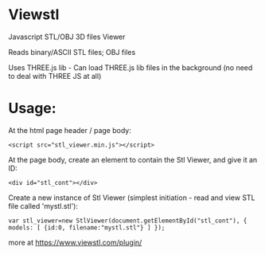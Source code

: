 # Viewstl
Javascript STL/OBJ 3D files Viewer

Reads binary/ASCII STL files; OBJ files

Uses THREE.js lib - Can load THREE.js lib files in the background (no need to deal with THREE JS at all)

Usage:
================
At the html page header / page body:
```
<script src="stl_viewer.min.js"></script>
```

At the page body, create an element to contain the Stl Viewer, and give it an ID:
```
<div id="stl_cont"></div>
```

Create a new instance of Stl Viewer (simplest initiation - read and view STL file called 'mystl.stl'):
```
var stl_viewer=new StlViewer(document.getElementById("stl_cont"), { models: [ {id:0, filename:"mystl.stl"} ] });
```

more at https://www.viewstl.com/plugin/
